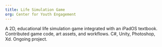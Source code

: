 ```yaml
---
title: Life Simulation Game
org: Center for Youth Engagement
---
```

A 2D, educational life simulation game integrated with an iPadOS textbook.
Contributed game code, art assets, and workflows. C#, Unity, Photoshop,
Xd. Ongoing project.
